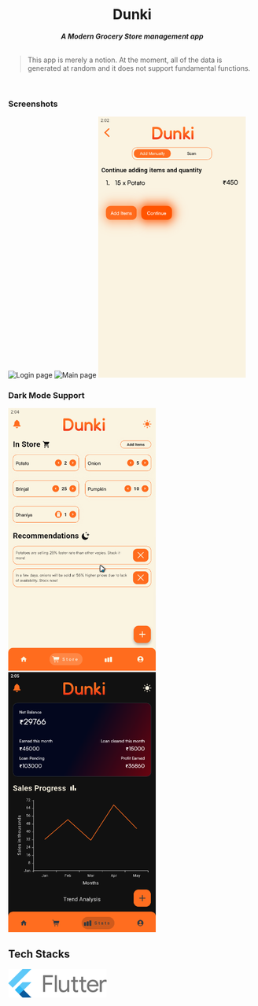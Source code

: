 <div align="center">
<h1>Dunki</h1>
<strong><i>A Modern Grocery Store management app</i></strong>
<br>
<br>
</div>

> This app is merely a notion. At the moment, all of the data is generated at random and it does not support fundamental functions.

<br>
<p float="left">
<h3>Screenshots</h3>
<img src="images/login_register.gif" width=300 alt="Login page"> 
<img src="images/main_page.gif" width=300 alt="Main page">
<img src="images/add_screen.png", width=300 alt="Add Screen">
</p>
<h3>Dark Mode Support</h3>
<img src="images/dark_mode.gif" width=300 alt="Dark Mode">
<img src="images/dark_mode2.png" width=300 alt="Dark Graph">
</p>

## Tech Stacks
<p float="left">
<a href="https://flutter.dev"><img src="images/flutter_logo.png" width=200></a>
</p>